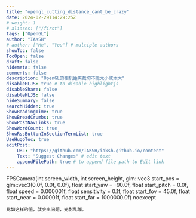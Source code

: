 ```yaml
---
title: "opengl_cutting_distance_cant_be_crazy"
date: 2024-02-29T14:29:25Z
# weight: 1
# aliases: ["/first"]
tags: ["OpenGL"]
author: "IAKSH"
# author: ["Me", "You"] # multiple authors
showToc: false
TocOpen: false
draft: false
hidemeta: false
comments: false
description: "OpenGL的相机距离裁切不能太小或太大"
disableHLJS: true # to disable highlightjs
disableShare: false
disableHLJS: false
hideSummary: false
searchHidden: true
ShowReadingTime: true
ShowBreadCrumbs: true
ShowPostNavLinks: true
ShowWordCount: true
ShowRssButtonInSectionTermList: true
UseHugoToc: true
editPost:
    URL: "https://github.com/IAKSH/iaksh.github.io/content"
    Text: "Suggest Changes" # edit text
    appendFilePath: true # to append file path to Edit link
---
```


FPSCamera(int screen_width, int screen_height, glm::vec3 start_pos = glm::vec3(0.0f, 0.0f, 0.0f), float start_yaw = -90.0f,
    float start_pitch = 0.0f, float speed = 0.000001f, float sensitivity = 0.1f, float start_fov = 45.0f, float start_near = 0.00001f,
    float start_far = 1000000.0f) noexcept
```
比如这样的值，就会出问题，光影乱蹦。